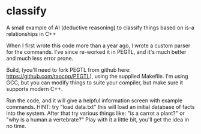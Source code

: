# classify
A small example of AI (deductive reasoning) to classify things based on is-a relationships in C++

When I first wrote this code more than a year ago, I wrote a custom parser for the commands.  I've since re-worked it in PEGTL, 
and it's much better and much less error prone.

Build, (you'll need to fork PEGTL from github here: https://github.com/taocpp/PEGTL), using the supplied Makefile.  I'm using GCC, but you can modify things to suite your compiler, but make sure it supports modern C++.

Run the code, and it will give a helpful information screen with example commands.
HINT: try "load data.txt" this will load an initial database of facts into the system.  After that try various things like:
"is a carrot a plant?" or "why is a human a vertebrate?"  Play with it a little bit, you'll get the idea in no time.
